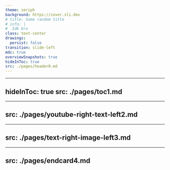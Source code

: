 ```yaml
---
theme: seriph
background: https://cover.sli.dev
# title: Some random title
# info: |
#  Idk bro
class: text-center
drawings:
  persist: false
transition: slide-left
mdc: true
overviewSnapshots: true
hideInToc: true
src: ./pages/header0.md
---
```


---
hideInToc: true
src: ./pages/toc1.md
---

---
src: ./pages/youtube-right-text-left2.md
---

---
src: ./pages/text-right-image-left3.md
---

---
src: ./pages/endcard4.md
---

